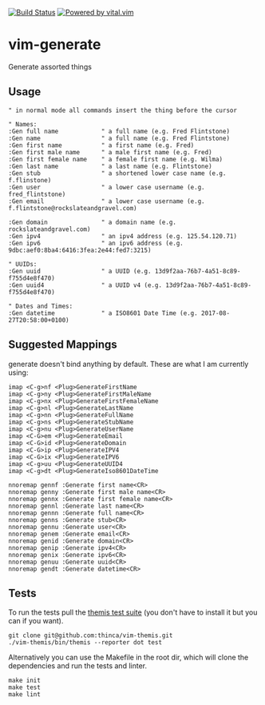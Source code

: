 [![Build Status](https://travis-ci.org/nicwest/vim-generate.svg?branch=master)](https://travis-ci.org/nicwest/vim-generate)
[![Powered by vital.vim](https://img.shields.io/badge/powered%20by-vital.vim-80273f.svg)](https://github.com/vim-jp/vital.vim)

vim-generate
============

Generate assorted things

Usage
-----

```viml
" in normal mode all commands insert the thing before the cursor

" Names:
:Gen full name            " a full name (e.g. Fred Flintstone)
:Gen name                 " a full name (e.g. Fred Flintstone)
:Gen first name           " a first name (e.g. Fred)
:Gen first male name      " a male first name (e.g. Fred)
:Gen first female name    " a female first name (e.g. Wilma)
:Gen last name            " a last name (e.g. Flintstone)
:Gen stub                 " a shortened lower case name (e.g. f.flinstone)
:Gen user                 " a lower case username (e.g. fred_flintstone)
:Gen email                " a lower case username (e.g. f.flintstone@rockslateandgravel.com)

:Gen domain               " a domain name (e.g. rockslateandgravel.com)
:Gen ipv4                 " an ipv4 address (e.g. 125.54.120.71)
:Gen ipv6                 " an ipv6 address (e.g. 9dbc:aef0:8ba4:6416:3fea:2e44:fed7:3215)

" UUIDs:
:Gen uuid                 " a UUID (e.g. 13d9f2aa-76b7-4a51-8c89-f755d4e8f470)
:Gen uuid4                " a UUID v4 (e.g. 13d9f2aa-76b7-4a51-8c89-f755d4e8f470)

" Dates and Times:
:Gen datetime             " a ISO8601 Date Time (e.g. 2017-08-27T20:58:00+0100)

```

Suggested Mappings
------------------

generate doesn't bind anything by default. These are what I am currently using:

```viml
imap <C-g>nf <Plug>GenerateFirstName
imap <C-g>ny <Plug>GenerateFirstMaleName
imap <C-g>nx <Plug>GenerateFirstFemaleName
imap <C-g>nl <Plug>GenerateLastName
imap <C-g>nn <Plug>GenerateFullName
imap <C-g>ns <Plug>GenerateStubName
imap <C-g>nu <Plug>GenerateUserName
imap <C-G>em <Plug>GenerateEmail
imap <C-G>id <Plug>GenerateDomain
imap <C-G>ip <Plug>GenerateIPV4
imap <C-G>ix <Plug>GenerateIPV6
imap <C-g>uu <Plug>GenerateUUID4
imap <C-g>dt <Plug>GenerateIso8601DateTime

nnoremap gennf :Generate first name<CR>
nnoremap genny :Generate first male name<CR>
nnoremap gennx :Generate first female name<CR>
nnoremap gennl :Generate last name<CR>
nnoremap gennn :Generate full name<CR>
nnoremap genns :Generate stub<CR>
nnoremap gennu :Generate user<CR>
nnoremap genem :Generate email<CR>
nnoremap genid :Generate domain<CR>
nnoremap genip :Generate ipv4<CR>
nnoremap genix :Generate ipv6<CR>
nnoremap genuu :Generate uuid<CR>
nnoremap gendt :Generate datetime<CR>
```

Tests
-----

To run the tests pull the [themis test
suite](https://github.com/thinca/vim-themis) (you don't have to install it but
you can if you want).

```
git clone git@github.com:thinca/vim-themis.git
./vim-themis/bin/themis --reporter dot test
```

Alternatively you can use the Makefile in the root dir, which will clone the
dependencies and run the tests and linter.

```
make init
make test
make lint
```
